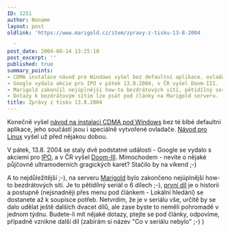 ```yaml
---
ID: 1251
author: Noname
layout: post
oldlink: 'https://www.marigold.cz/item/zpravy-z-tisku-13-8-2004

  '
post_date: 2004-08-14 13:25:10
post_excerpt: ''
published: true
summary_points:
- CDMA instalace návod pro Windows vyšel bez defaultní aplikace, ovladače jsou součástí.
- Google vydalo akcie pro IPO v pátek 13.8.2004, v ČR vyšel Doom-III.
- Marigold zakončil nejúplnější how-to bezdrátových sítí, pětidílný seriál o 6 dílech.
- Dotazy k bezdrátovým sítím lze psát pod články na Marigold serveru.
title: Zprávy z tisku 13.8.2004
---
```


<p>
Konečně vyšel <a href="http://www.superveci.cz/view.php?cisloclanku=2004081301">návod na instalaci CDMA pod Windows</a> bez té blbé defaultní aplikace, jeho součástí jsou i speciálně vytvořené ovladače. <a href="http://www.root.cz/clanek/2334">Návod pro Linux</a> vyšel už před nějakou dobou.</p>
<p>
V pátek, 13.8. 2004 se staly dvě podstatné události - Google se vydalo s akciemi pro <a href="http://ipo.google.com">IPO</a>, a v ČR vyšel <a href="http://www.doupe.cz/PChry/Ar.asp?ARI=108166&amp;CAI=2126">Doom-III</a>. Mimochodem - nevíte o nějaké půjčovně ultramoderních gragických karet? Stačilo by na víkend ;-)</p>
<p>
A to nejdůležitější ;-), na serveru <a href="http://www.marigold.cz">Marigold</a> bylo zakončeno nejúplnější how-to bezdrátových sítí. Je to pětidílný seriál o 6 dílech ;-), <a href="/item/chci-bezdratovou-sit-1">první díl</a> je o historii a postupně (nejsnadněji přes menu pod článkem - Lokální hledání) se dostanete až k soupisce potřeb. Netvrdím, že je v seriálu vše, určitě by se dalo udělat ještě dalších dvacet dílů, ale zase byste to neměli pohromadě v jednom týdnu. Budete-li mít nějaké dotazy, ptejte se pod články, odpovíme, případně vznikne další díl (zabírám si název "Co v seriálu nebylo" ;-) )</p>